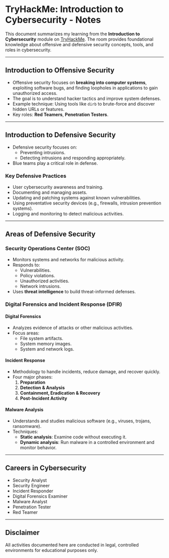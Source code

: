 # TryHackMe: Introduction to Cybersecurity - Notes

This document summarizes my learning from the **Introduction to Cybersecurity** module on [TryHackMe](https://tryhackme.com/). The room provides foundational knowledge about offensive and defensive security concepts, tools, and roles in cybersecurity.

---

## Introduction to Offensive Security

- Offensive security focuses on **breaking into computer systems**, exploiting software bugs, and finding loopholes in applications to gain unauthorized access.
- The goal is to understand hacker tactics and improve system defenses.
- Example technique: Using tools like `dirb` to brute-force and discover hidden URLs or features.
- Key roles: **Red Teamers**, **Penetration Testers**.

---

## Introduction to Defensive Security

- Defensive security focuses on:
  - Preventing intrusions.
  - Detecting intrusions and responding appropriately.
- Blue teams play a critical role in defense.

### Key Defensive Practices
- User cybersecurity awareness and training.
- Documenting and managing assets.
- Updating and patching systems against known vulnerabilities.
- Using preventative security devices (e.g., firewalls, intrusion prevention systems).
- Logging and monitoring to detect malicious activities.

---

## Areas of Defensive Security

### Security Operations Center (SOC)
- Monitors systems and networks for malicious activity.
- Responds to:
  - Vulnerabilities.
  - Policy violations.
  - Unauthorized activities.
  - Network intrusions.
- Uses **threat intelligence** to build threat-informed defenses.

### Digital Forensics and Incident Response (DFIR)

#### Digital Forensics
- Analyzes evidence of attacks or other malicious activities.
- Focus areas:
  - File system artifacts.
  - System memory images.
  - System and network logs.

#### Incident Response
- Methodology to handle incidents, reduce damage, and recover quickly.
- Four major phases:
  1. **Preparation**
  2. **Detection & Analysis**
  3. **Containment, Eradication & Recovery**
  4. **Post-Incident Activity**

#### Malware Analysis
- Understands and studies malicious software (e.g., viruses, trojans, ransomware).
- Techniques:
  - **Static analysis**: Examine code without executing it.
  - **Dynamic analysis**: Run malware in a controlled environment and monitor behavior.

---

## Careers in Cybersecurity

- Security Analyst
- Security Engineer
- Incident Responder
- Digital Forensics Examiner
- Malware Analyst
- Penetration Tester
- Red Teamer

---

## Disclaimer

All activities documented here are conducted in legal, controlled environments for educational purposes only.
